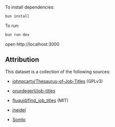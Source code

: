 To install dependencies:

```sh
bun install
```

To run:

```sh
bun run dev
```

open http://localhost:3000

## Attribution

This dataset is a collection of the following sources:

- [johnpcarty/Thesaurus-of-Job-Titles](https://github.com/johnpcarty/Thesaurus-of-Job-Titles/blob/master/synonym_job_titles_for_search.txt) (GPLv3)
- [onurdegerli/job-titles](https://github.com/onurdegerli/job-titles/blob/master/job_titles.sql)
- [fluquid/find_job_titles](https://github.com/fluquid/find_job_titles/blob/master/src/find_job_titles/data/titles_combined.txt.gz) (MIT)

- [jneidel](https://github.com/jneidel)
- [Somto](https://github.com/sommmmtoooo)
